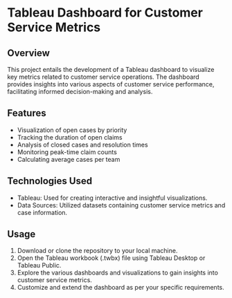 # Tableau Dashboard for Customer Service Metrics

## Overview
This project entails the development of a Tableau dashboard to visualize key metrics related to customer service operations. The dashboard provides insights into various aspects of customer service performance, facilitating informed decision-making and analysis.

## Features
- Visualization of open cases by priority
- Tracking the duration of open claims
- Analysis of closed cases and resolution times
- Monitoring peak-time claim counts
- Calculating average cases per team

## Technologies Used
- Tableau: Used for creating interactive and insightful visualizations.
- Data Sources: Utilized datasets containing customer service metrics and case information.

## Usage
1. Download or clone the repository to your local machine.
2. Open the Tableau workbook (.twbx) file using Tableau Desktop or Tableau Public.
3. Explore the various dashboards and visualizations to gain insights into customer service metrics.
4. Customize and extend the dashboard as per your specific requirements.
